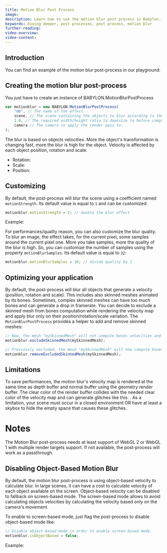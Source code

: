 ```yaml
---
title: Motion Blur Post Process
image: 
description: Learn how to use the motion blur post process in Babylon.js.
keywords: diving deeper, post processes, post process, motion blur
further-reading:
video-overview:
video-content:
---
```


## Introduction
You can find an example of the motion blur post-process in our playground: <Playground id="#E5YGEL#2" title="Motion Blur Post Process Example" description="Simple example of the motion blur post process."/>

## Creating the motion blur post-process

You just have to create an instance of BABYLON.MotionBlurPostProcess
```javascript
var motionblur = new BABYLON.MotionBlurPostProcess(
    "mb", // The name of the effect.
    scene, // The scene containing the objects to blur according to their velocity.
    1.0, // The required width/height ratio to downsize to before computing the render pass.
    camera // The camera to apply the render pass to.
);
```

The blur is based on objects velocities. More the object's transformation is changing fast, more the blur is high for the object. Velocity is affected by each object position, rotation and scale:
- Rotation: <Playground id="#9LRA3T#4" title="Rotational Motion Blur" description="Simple example showing rotational motion blur."/>
- Scale: <Playground id="#9LRA3T#6" title="Scaling Motion Blur" description="Simple example of motion blur based on scale."/>
- Position: <Playground id="#9LRA3T#8" title="Positional Motion Blur" description="Simple example of motion blur based on position."/>

## Customizing
By default, the post-process will blur the scene using a coefficient named `motionStrength`. Its default value is equal to `1` and can be customized:
```javascript
motionblur.motionStrength = 2; // double the blur effect
```
Example: <Playground id="#9LRA3T#10" title="Customizing Motion Blur" description="Simple example of customizing the motion blur post process."/>

For performances/quality reason, you can also customize the blur quality. To blur an image, the effect
takes, for the current pixel, some samples around the current pixel one. More you take samples, more the quality of the blur is high. So, you can customize the number of samples using the property `motionBlurSamples`. Its default value is equal to `32`:
```javascript
motionblur.motionBlurSamples = 16; // divide quality by 2
```

## Optimizing your application
By default, the post-process will blur all objects that generate a velocity (position, rotation and scale). This includes also skinned meshes animated by its bones.
Sometimes, complex skinned meshes can have too much bones and can generate a drop in framerate. You can decide to exclude a skinned mesh from bones computation while rendering the velocity map and apply blur only on their position/rotation/scale variation. The `MotionBlurPostProcess` provides a helper to add and remove skinned meshes:
```javascript
// Now, the mesh "mySkinnedMesh" will not compute bones velocities and will save performances.
motionblur.excludeSkinnedMesh(mySkinnedMesh);
```

```javascript
// Previously excluded, the mesh "mySkinnedMesh" will now compute bones velocities for a better render.
motionblur.removeExcludedSkinnedMesh(mySkinnedMesh);
```

## Limitations
To save performances, the motion blur's velocity map is rendered at the same time as depth buffer and normal buffer using the geometry render buffer.
The clear color of the render buffer collides with the needed clear color of the velocity map and can generate glitches like this: <Playground id="#E5YGEL#3" title="Limitations In The Motion Blur Post Process" description="Simple example showcasing colliding visual artifacts between the clear color of the render buffer and the velocity map."/>. As a limitation, your scene must occur in a closed environment OR have at least a skybox to hide the empty space that causes these glitches.

# Notes
The Motion Blur post-process needs at least support of WebGL 2 or WebGL 1 with multiple render targets support. If not available, the post-process will work as a passthrough.

## Disabling Object-Based Motion Blur
By default, the motion blur post-process is using object-based velocity to calculate blur. In large scenes, it can have a cost to calculate velocity of each object available on the screen. Object-based velocity can be disabled to fallback on screen-based mode. The screen-based mode allows to avoid calculating objects velocities by calculating the velocity based only on the camera's movement.

To enable to screen-based mode, just flag the post-process to disable object-based mode like:
```javascript
// Disable object-based mode in order to enable screen-based mode.
motionblur.isObjectBased = false;
```

Example: <Playground id="#E5YGEL#7" title="Screen-Based Motion Blur" description="Simple example of customizing the motion blur post process to disable object-based mode."/>
